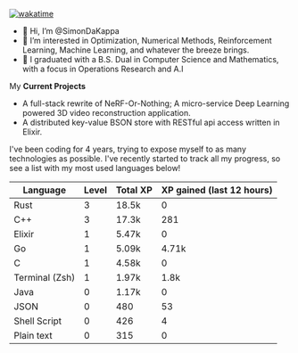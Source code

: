 
[![wakatime](https://wakatime.com/badge/user/50e6c678-94a9-4739-af51-360aeb113c51.svg)](https://wakatime.com/@50e6c678-94a9-4739-af51-360aeb113c51)

- 👋 Hi, I’m @SimonDaKappa
- 👀 I’m interested in Optimization, Numerical Methods, Reinforcement Learning, Machine Learning, and whatever the breeze brings.
- 🌱 I graduated with a B.S. Dual in Computer Science and Mathematics, with a focus in Operations Research and A.I

My **Current Projects** 
- A full-stack rewrite of NeRF-Or-Nothing; A micro-service Deep Learning powered 3D video reconstruction application.
- A distributed key-value BSON store with RESTful api access written in Elixir.

I've been coding for 4 years, trying to expose myself to as many technologies as possible. I've recently started to track all my progress, so see
a list with my most used languages below!

| Language | Level | Total XP | XP gained (last 12 hours) |
| --- | --- | --- | --- |
| Rust | 3 | 18.5k | 0 |
| C++ | 3 | 17.3k | 281 |
| Elixir | 1 | 5.47k | 0 |
| Go | 1 | 5.09k | 4.71k |
| C | 1 | 4.58k | 0 |
| Terminal (Zsh) | 1 | 1.97k | 1.8k |
| Java | 0 | 1.17k | 0 |
| JSON | 0 | 480 | 53 |
| Shell Script | 0 | 426 | 4 |
| Plain text | 0 | 315 | 0 |